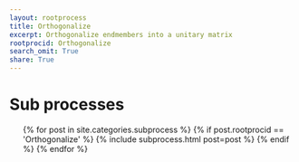 ```yaml
---
layout: rootprocess
title: Orthogonalize
excerpt: Orthogonalize endmembers into a unitary matrix
rootprocid: Orthogonalize
search_omit: True
share: True
---
```

<h1 class='foot-description'>Sub processes</h1>
<ul class='post-list'>
{% for post in site.categories.subprocess %}
 {% if post.rootprocid == 'Orthogonalize' %}
   {% include subprocess.html post=post %}
 {% endif %}
{% endfor %}
</ul>
